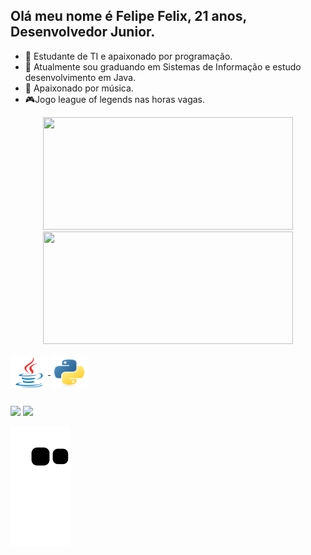 ## Olá meu nome é Felipe Felix, 21 anos, Desenvolvedor Junior.
- 📘 Estudante de TI e apaixonado por programação.
- 📕 Atualmente sou graduando em Sistemas de Informação e estudo desenvolvimento em Java.
- 🎵 Apaixonado por música.
- 🎮Jogo league of legends nas horas vagas.

<div align="center">
  <a href="https://github.com/felpfe">
  <img height="180em" width="400em" src="https://github-readme-stats.vercel.app/api?username=felpfe&show_icons=true&theme=dark&include_all_commits=true&count_private=true"/>
  <img height="180em" width="400em" src="https://github-readme-stats.vercel.app/api/top-langs/?username=felpfe&layout=compact&langs_count=7&theme=dark"/>
</div>
  <div style="display: inline_block"><br>
  <img align="center" alt="Rafa-Python" height="50" width="60" src="https://raw.githubusercontent.com/devicons/devicon/master/icons/java/java-original.svg">
  <img align="center" alt="Rafa-Python" height="50" width="60" src="https://raw.githubusercontent.com/devicons/devicon/master/icons/python/python-original.svg">
</div>
  
  ##
  <div> 
  <a href="https://www.instagram.com/felpfe/" target="_blank"><img src="https://img.shields.io/badge/-Instagram-%23E4405F?style=for-the-badge&logo=instagram&logoColor=white" target="_blank"></a>
  <a href="https://www.linkedin.com/in/felipe-felix-0729371a7/" target="_blank"><img src="https://img.shields.io/badge/-LinkedIn-%230077B5?style=for-the-badge&logo=linkedin&logoColor=white" target="_blank"></a> 
 
  ![Snake animation](https://github.com/rafaballerini/rafaballerini/blob/output/github-contribution-grid-snake.svg)
 
</div>
  

<!---
felpfe/felpfe is a ✨ special ✨ repository because its `README.md` (this file) appears on your GitHub profile.
You can click the Preview link to take a look at your changes.
--->
